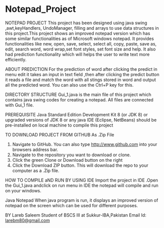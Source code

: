 # Notepad_Project
NOTEPAD PROJECT
This project has been designed using java swing ,awt,keyHandlers, UndoManager, filling and arrays to use data structures in this project.This project shows an improved notepad version which has some similar functionalities as of Microsoft windows notepad. It provides functionalities like new, open, save, select, select all, copy, paste, save as, edit, search word, word wrap,set font styles, set font size and help. It also had prediction functionality which will helps the user to write text more efficiently.

ABOUT PREDICTION
For the prediction of word after clicking the predict in menu edit it takes an input in text field ,then after clicking the predict button it reads a file and match the word with all stings stored in word and output all the predicted word. You can also use the Ctrl+P key for this. 

DIRECTORY STRUCTURE
Gui_1.java is the main file of this project which contains java swing codes for creating a notepad. All files are connected with Gui_1 file.

PREREQUISITE
Java Standard Edition Development Kit 8 (or JDK 8) or upgraded versions of JDK 8 or any java IDE (Eclipse, NetBeans) should be pre-installed on local machine to compile this project 

TO DOWNLOAD PROJECT FROM GITHUB As .Zip File
1. Navigate to GitHub. 
	You can also type http://www.github.com into your browsers address bar.
2. Navigate to the repository you want to download or clone.
3. Click the green Clone or Download button on the right
4. Click the Download ZIP button. This will download the repo to your computer as a .Zip file.

HOW TO COMPILE aND RUN BY USING IDE
Import the project in IDE .Open the Gui_1.java andclick on run menu in IDE the notepad will compile and run on your windows.

Java Notepad
When java program is run, it displays an improved version of notepad on the screen which can be used for different purposes.


BY Lareb Saleem
Student of BSCS III at Sukkur-IBA,Pakistan
Email Id: larebm80@gmail.com

